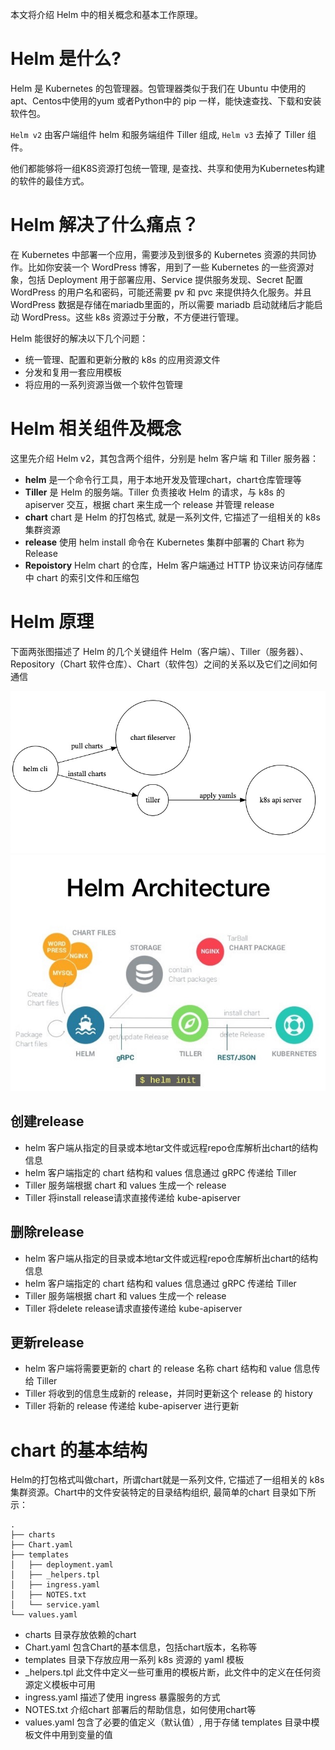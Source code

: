 
本文将介绍 Helm 中的相关概念和基本工作原理。

# Helm 是什么?

Helm 是 Kubernetes 的包管理器。包管理器类似于我们在 Ubuntu 中使用的apt、Centos中使用的yum 或者Python中的 pip 一样，能快速查找、下载和安装软件包。

`Helm v2` 由客户端组件 helm 和服务端组件 Tiller 组成, `Helm v3` 去掉了 Tiller 组件。

他们都能够将一组K8S资源打包统一管理, 是查找、共享和使用为Kubernetes构建的软件的最佳方式。

# Helm 解决了什么痛点？

在 Kubernetes 中部署一个应用，需要涉及到很多的 Kubernetes 资源的共同协作。比如你安装一个 WordPress 博客，用到了一些 Kubernetes 的一些资源对象，包括 Deployment 用于部署应用、Service 提供服务发现、Secret 配置 WordPress 的用户名和密码，可能还需要 pv 和 pvc 来提供持久化服务。并且 WordPress 数据是存储在mariadb里面的，所以需要 mariadb 启动就绪后才能启动 WordPress。这些 k8s 资源过于分散，不方便进行管理。

Helm 能很好的解决以下几个问题：

- 统一管理、配置和更新分散的 k8s 的应用资源文件
- 分发和复用一套应用模板
- 将应用的一系列资源当做一个软件包管理

# Helm 相关组件及概念

这里先介绍 Helm v2，其包含两个组件，分别是 helm 客户端 和 Tiller 服务器：

- **helm** 是一个命令行工具，用于本地开发及管理chart，chart仓库管理等
- **Tiller** 是 Helm 的服务端。Tiller 负责接收 Helm 的请求，与 k8s 的 apiserver 交互，根据 chart 来生成一个 release 并管理 release
- **chart** chart 是 Helm 的打包格式, 就是一系列文件, 它描述了一组相关的 k8s 集群资源
- **release** 使用 helm install 命令在 Kubernetes 集群中部署的 Chart 称为 Release
- **Repoistory** Helm chart 的仓库，Helm 客户端通过 HTTP 协议来访问存储库中 chart 的索引文件和压缩包

# Helm 原理

下面两张图描述了 Helm 的几个关键组件 Helm（客户端）、Tiller（服务器）、Repository（Chart 软件仓库）、Chart（软件包）之间的关系以及它们之间如何通信

![IMAGE](assets/helm_k8s.jpg)
![IMAGE](assets/helm_arch)

## 创建release

- helm 客户端从指定的目录或本地tar文件或远程repo仓库解析出chart的结构信息
- helm 客户端指定的 chart 结构和 values 信息通过 gRPC 传递给 Tiller
- Tiller 服务端根据 chart 和 values 生成一个 release
- Tiller 将install release请求直接传递给 kube-apiserver

## 删除release

- helm 客户端从指定的目录或本地tar文件或远程repo仓库解析出chart的结构信息
- helm 客户端指定的 chart 结构和 values 信息通过 gRPC 传递给 Tiller
- Tiller 服务端根据 chart 和 values 生成一个 release
- Tiller 将delete release请求直接传递给 kube-apiserver

## 更新release

- helm 客户端将需要更新的 chart 的 release 名称 chart 结构和 value 信息传给 Tiller
- Tiller 将收到的信息生成新的 release，并同时更新这个 release 的 history
- Tiller 将新的 release 传递给 kube-apiserver 进行更新

# chart 的基本结构

Helm的打包格式叫做chart，所谓chart就是一系列文件, 它描述了一组相关的 k8s 集群资源。Chart中的文件安装特定的目录结构组织, 最简单的chart 目录如下所示：

```
.
├── charts
├── Chart.yaml
├── templates
│   ├── deployment.yaml
│   ├── _helpers.tpl
│   ├── ingress.yaml
│   ├── NOTES.txt
│   └── service.yaml
└── values.yaml

```

- charts 目录存放依赖的chart
- Chart.yaml 包含Chart的基本信息，包括chart版本，名称等
- templates 目录下存放应用一系列 k8s 资源的 yaml 模板
- _helpers.tpl 此文件中定义一些可重用的模板片断，此文件中的定义在任何资源定义模板中可用
- ingress.yaml 描述了使用 ingress 暴露服务的方式
- NOTES.txt 介绍chart 部署后的帮助信息，如何使用chart等
- values.yaml 包含了必要的值定义（默认值）, 用于存储 templates 目录中模板文件中用到变量的值
